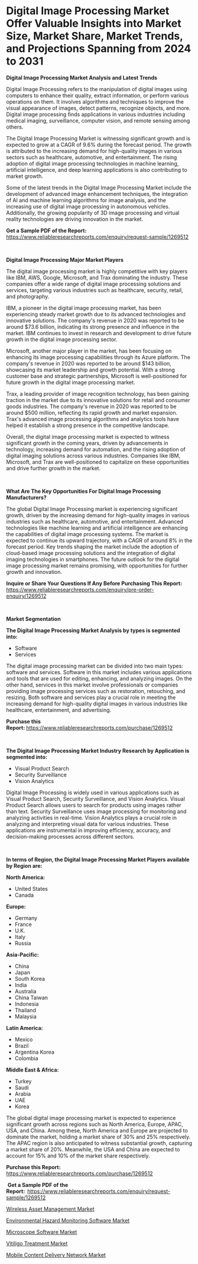 <p><h1>Digital Image Processing Market Offer Valuable Insights into Market Size, Market Share, Market Trends, and Projections Spanning from 2024 to 2031</h1></p><p><strong>Digital Image Processing Market Analysis and Latest Trends</strong></p>
<p><p>Digital Image Processing refers to the manipulation of digital images using computers to enhance their quality, extract information, or perform various operations on them. It involves algorithms and techniques to improve the visual appearance of images, detect patterns, recognize objects, and more. Digital image processing finds applications in various industries including medical imaging, surveillance, computer vision, and remote sensing among others.</p><p>The Digital Image Processing Market is witnessing significant growth and is expected to grow at a CAGR of 9.6% during the forecast period. The growth is attributed to the increasing demand for high-quality images in various sectors such as healthcare, automotive, and entertainment. The rising adoption of digital image processing technologies in machine learning, artificial intelligence, and deep learning applications is also contributing to market growth.</p><p>Some of the latest trends in the Digital Image Processing Market include the development of advanced image enhancement techniques, the integration of AI and machine learning algorithms for image analysis, and the increasing use of digital image processing in autonomous vehicles. Additionally, the growing popularity of 3D image processing and virtual reality technologies are driving innovation in the market.</p></p>
<p><strong>Get a Sample PDF of the Report:&nbsp;</strong> <a href="https://www.reliableresearchreports.com/enquiry/request-sample/1269512">https://www.reliableresearchreports.com/enquiry/request-sample/1269512</a></p>
<p>&nbsp;</p>
<p><strong>Digital Image Processing Major Market Players</strong></p>
<p><p>The digital image processing market is highly competitive with key players like IBM, AWS, Google, Microsoft, and Trax dominating the industry. These companies offer a wide range of digital image processing solutions and services, targeting various industries such as healthcare, security, retail, and photography.</p><p>IBM, a pioneer in the digital image processing market, has been experiencing steady market growth due to its advanced technologies and innovative solutions. The company's revenue in 2020 was reported to be around $73.6 billion, indicating its strong presence and influence in the market. IBM continues to invest in research and development to drive future growth in the digital image processing sector.</p><p>Microsoft, another major player in the market, has been focusing on enhancing its image processing capabilities through its Azure platform. The company's revenue in 2020 was reported to be around $143 billion, showcasing its market leadership and growth potential. With a strong customer base and strategic partnerships, Microsoft is well-positioned for future growth in the digital image processing market.</p><p>Trax, a leading provider of image recognition technology, has been gaining traction in the market due to its innovative solutions for retail and consumer goods industries. The company's revenue in 2020 was reported to be around $500 million, reflecting its rapid growth and market expansion. Trax's advanced image processing algorithms and analytics tools have helped it establish a strong presence in the competitive landscape.</p><p>Overall, the digital image processing market is expected to witness significant growth in the coming years, driven by advancements in technology, increasing demand for automation, and the rising adoption of digital imaging solutions across various industries. Companies like IBM, Microsoft, and Trax are well-positioned to capitalize on these opportunities and drive further growth in the market.</p></p>
<p>&nbsp;</p>
<p><strong>What Are The Key Opportunities For Digital Image Processing Manufacturers?</strong></p>
<p><p>The global Digital Image Processing market is experiencing significant growth, driven by the increasing demand for high-quality images in various industries such as healthcare, automotive, and entertainment. Advanced technologies like machine learning and artificial intelligence are enhancing the capabilities of digital image processing systems. The market is expected to continue its upward trajectory, with a CAGR of around 8% in the forecast period. Key trends shaping the market include the adoption of cloud-based image processing solutions and the integration of digital imaging technologies in smartphones. The future outlook for the digital image processing market remains promising, with opportunities for further growth and innovation.</p></p>
<p><strong>Inquire or Share Your Questions If Any Before Purchasing This Report:</strong> <a href="https://www.reliableresearchreports.com/enquiry/pre-order-enquiry/1269512">https://www.reliableresearchreports.com/enquiry/pre-order-enquiry/1269512</a></p>
<p>&nbsp;</p>
<p><strong>Market Segmentation</strong></p>
<p><strong>The Digital Image Processing Market Analysis by types is segmented into:</strong></p>
<p><ul><li>Software</li><li>Services</li></ul></p>
<p><p>The digital image processing market can be divided into two main types: software and services. Software in this market includes various applications and tools that are used for editing, enhancing, and analyzing images. On the other hand, services in this market involve professionals or companies providing image processing services such as restoration, retouching, and resizing. Both software and services play a crucial role in meeting the increasing demand for high-quality digital images in various industries like healthcare, entertainment, and advertising.</p></p>
<p><strong>Purchase this Report:&nbsp;</strong><a href="https://www.reliableresearchreports.com/purchase/1269512">https://www.reliableresearchreports.com/purchase/1269512</a></p>
<p>&nbsp;</p>
<p><strong>The Digital Image Processing Market Industry Research by Application is segmented into:</strong></p>
<p><ul><li>Visual Product Search</li><li>Security Surveillance</li><li>Vision Analytics</li></ul></p>
<p><p>Digital Image Processing is widely used in various applications such as Visual Product Search, Security Surveillance, and Vision Analytics. Visual Product Search allows users to search for products using images rather than text. Security Surveillance uses image processing for monitoring and analyzing activities in real-time. Vision Analytics plays a crucial role in analyzing and interpreting visual data for various industries. These applications are instrumental in improving efficiency, accuracy, and decision-making processes across different sectors.</p></p>
<p>&nbsp;</p>
<p><strong>In terms of Region, the Digital Image Processing Market Players available by Region are:</strong></p>
<p>
    <p> <strong> North America: </strong>
        <ul>
            <li>United States</li>
            <li>Canada</li>
        </ul>
        </p> 
    <p> <strong> Europe: </strong>
        <ul>
            <li>Germany</li>
            <li>France</li>
            <li>U.K.</li>
            <li>Italy</li>
            <li>Russia</li>
        </ul>
        </p> 
    <p> <strong> Asia-Pacific: </strong>
        <ul>
            <li>China</li>
            <li>Japan</li>
            <li>South Korea</li>
            <li>India</li>
            <li>Australia</li>
            <li>China Taiwan</li>
            <li>Indonesia</li>
            <li>Thailand</li>
            <li>Malaysia</li>
        </ul>
        </p> 
    <p> <strong> Latin America: </strong>
        <ul>
            <li>Mexico</li>
            <li>Brazil</li>
            <li>Argentina Korea</li>
            <li>Colombia</li>
        </ul>
        </p> 
    <p> <strong> Middle East & Africa: </strong>
        <ul>
            <li>Turkey</li>
            <li>Saudi</li>
            <li>Arabia</li>
            <li>UAE</li>
            <li>Korea</li>
        </ul>
    </p>
    </p>
<p><p>The global digital image processing market is expected to experience significant growth across regions such as North America, Europe, APAC, USA, and China. Among these, North America and Europe are projected to dominate the market, holding a market share of 30% and 25% respectively. The APAC region is also anticipated to witness substantial growth, capturing a market share of 20%. Meanwhile, the USA and China are expected to account for 15% and 10% of the market share respectively.</p></p>
<p><strong>Purchase this Report: </strong><a href="https://www.reliableresearchreports.com/purchase/1269512">https://www.reliableresearchreports.com/purchase/1269512</a></p>
<p>&nbsp;<strong>Get a Sample PDF of the Report:&nbsp;&nbsp;</strong><a href="https://www.reliableresearchreports.com/enquiry/request-sample/1269512">https://www.reliableresearchreports.com/enquiry/request-sample/1269512</a></p>
<p><strong></strong></p>
<p><p><a href="https://medium.com/@paulbryant18/wireless-asset-management-market-the-key-to-successful-business-strategy-forecast-till-2031-6bc8e4a19584">Wireless Asset Management Market</a></p><p><a href="https://medium.com/@paulbryant18/analyzing-environmental-hazard-monitoring-software-market-global-industry-perspective-and-forecast-f0651371b296">Environmental Hazard Monitoring Software Market</a></p><p><a href="https://medium.com/@paulbryant18/microscope-software-market-size-reveals-the-best-marketing-channels-in-global-industry-7dc9473bca22">Microscope Software Market</a></p><p><a href="https://medium.com/@paulbryant18/vitiligo-treatment-nbsp-market-focuses-on-market-share-size-and-projected-forecast-till-2031-aa5281fbdf49">Vitiligo Treatment Market</a></p><p><a href="https://medium.com/@paulbryant18/mobile-content-delivery-network-market-size-reveals-the-best-marketing-channels-in-global-industry-013dc9c92af3">Mobile Content Delivery Network Market</a></p></p>